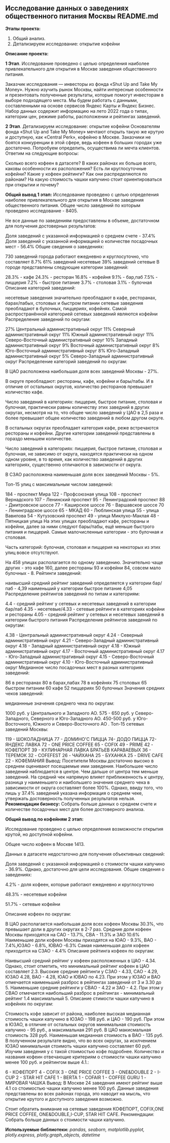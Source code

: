 ## Исследование данных о заведениях общественного питания Москвы README.md

**Этапы проекта:**
1. Общий анализ.
2. Детализируем исследование: открытие кофейни

**Описание проекта:**

**1 Этап**. Исследование проведено с целью определения наиболее привлекательного для открытия в Москве заведения общественного питания.

Заказчик исследования — инвесторы из фонда «Shut Up and Take My Money». Нужно изучить рынок Москвы, найти интересные особенности и презентовать полученные результаты, которые помогут инвесторам в выборе подходящего места. Мы будем работать с данными, составленными на основе сервисов Яндекс Карты и Яндекс Бизнес. Набор данных содержит информацию на лето 2022 года о типах, категории цен, режиме работы, расположении и рейтингах заведений.

**2 Этап**. Детализируем исследование: открытие кофейни
Основателям фонда «Shut Up and Take My Money» мечтают открыть такую же крутую и доступную, как «Central Perk», кофейню в Москве. Заказчики не боятся конкуренции в этой сфере, ведь кофеен в больших городах уже достаточно. Попробуем определить, осуществима ли мечта клиентов.
Ответим на следующие вопросы:

Сколько всего кофеен в датасете?
В каких районах их больше всего, каковы особенности их расположения?
Есть ли круглосуточные кофейни?
Какие у кофеен рейтинги? Как они распределяются по районам?
На какую стоимость чашки капучино стоит ориентироваться при открытии и почему?

**Общий вывод 1 этап:** 
Исследование проведено с целью определения наиболее привлекательного для открытия в Москве заведения общественного питания.
Общее число заведений по которым проведено исследование - 8405.

Не все данные по заведениям предоставлены в объеме, достаточном для получения достоверных результатов:

Доля заведений с указанной информацией о среднем счете - 37.4%
Доля заведений с указанной информацией о количестве посадочных мест - 56.4%
Общие сведения о заведениях:

730 заведений города работают ежедневно и круглосуточно, что составляет 8.7%
61% заведений несетевые
39% заведений сетевые
В городе представлены следующие категории заведений:

28.3% - кафе
24.3% - ресторан
16.8% - кофейня
9.1% - бар,паб
7.5% - пиццерия
7.2% - быстрое питание
3.7% - столовая
3.1% - булочная
Описание категорий заведений:

несетевые заведения значительно преобладают в кафе, ресторанах, барах/пабых, столовых и быстром питании
сетевые заведения преобладают в булочных, пиццериях, кофейнях. Самой распространённой категорией сетевых заведений являются кофейни
Распределение заведений по округам:

27% Центральный административный округ
11% Северный административный округ
11% Южный административный округ
11% Северо-Восточный административный округ
10% Западный административный округ
9% Восточный административный округ
8% Юго-Восточный административный округ
8% Юго-Западный административный округ
5% Северо-Западный административный округ
Распределение категорий заведений по округам:

В ЦАО расположена наибольшая доля всех заведений Москвы - 27%.

В округе преобладают: рестораны, кафе, кофейни и бары/пабы. И в отличие от остальных округов, количество ресторанов превышает количество кафе.

Число заведений в категориях: пиццерия, быстрое питание, столовая и булочная, практически равны количеству этих заведний в других округах, несмотря на то, что общее число заведений у ЦАО в 2,5 раза и более превышает общее количество заведений в любом другом округе.

В остальных округах преобладает категория кафе, реже встречаются рестораны и кофейни. Другие категории заведений представлены в гораздо меньшем количестве.

Число заведений в категориях: пиццерия, быстрое питание, столовая и булочная, не зависимо от округа, находятся практически на одном одном уровне, в то время, как количество заведений в других категориях, существенно отличаются в зависмости от округа.

В СЗАО расположена наименьшая доля всех заведений Москвы - 5%.

Топ-15 улиц с максимальным числом заведений:

184 - проспект Мира
122 - Профсоюзная улица
108 - проспект Вернадского
107 - Ленинский проспект
95 - Ленинградский проспект
88 - Дмитровское шоссе
77 - Каширское шоссе
76 - Варшавское шоссе
70 - Ленинградское шоссе
65 - МКАД
60 - Люблинская улица
55 - улица Вавилова
54 - Кутузовский проспект
49 - улица Миклухо-Маклая
48 - Пятницкая улица
На этих улицах преобладают кафе, рестораны и кофейни, далее за ними следуют бары/пабы, ещё меньше быстрого питания и пиццерий. Самые малочисленные категории - это булочная и столовая.

Часть категорий: булочная, столовая и пиццерия на некоторых из этих улиц вовсе отсутствуют.

На 458 улицах располагается по одному заведению. Значительно чаще других - это кафе 160, далее рестораны 93 и кофейни 84, совсем мало булочных - 8.
Рейтинги заведений:

наивысший средний рейтинг заведений определяется у категории бар/паб - 4,39
наименьший у категории быстрое питание 4,05
Распределение рейтингов заведений по типам и категориям:

4.4 - средний рейтинг у сетевых и несетевых заведений в категории бар/паб
4.35 - несетевые/4.33 - сетевые рейтинги в категориях кофейни и рестораны
4.05 - средний рейтинг у сетевых и несетевых заведений в категории быстрого питания
Распределение рейтингов заведений по округам:

4.38 - Центральный административный округ
4.24 - Северный административный округ
4.21 - Северо-Западный административный округ
4.18 - Западный административный округ
4.18 - Южный административный округ
4.17 - Восточный административный округ
4.17 - Юго-Западный административный округ
4.15 - Северо-Восточный административный округ
4.10 - Юго-Восточный административный округ
Медианное число посадочных мест в разных категориях заведений:

86 в ресторанах
80 в барах,пабах
78 в кофейнях
75 столовых
65 быстром питаним
60 кафе
52 пиццериях
50 булочных
Значения средних чеков заведений:

медианнные значения среднего чека по округам:

1000 руб. у Центрального и Западного АО.
575 - 650 руб. у Северо-Западного, Северного и Юго-Западного АО.
450-500 руб. у Юго-Восточного, Южного и Северо-Восточного АО .
Топ-15 сетевых заведений Москвы:

119 - ШОКОЛАДНИЦА
77 - ДОМИНО'С ПИЦЦА
74- ДОДО ПИЦЦА
72- ЯНДЕКС ЛАВКА
72 - ONE PRICE COFFEE
65 - COFIX
49 - PRIME
42 - КОФЕПОРТ
39 - КУЛИНАРНАЯ ЛАВКА БРАТЬЕВ КАРАВАЕВЫХ
36 - ТЕРЕМОК
32 - COFEFEST
26 - ЧАЙХАНА
25 - БУХАНКА
25 - DRIVE CAFE
22 - КОФЕМАНИЯ
Вывод: Посетители Москвы достаточно высоко в среднем оценивают посещаемые ими заведения. Наибольшее число заведений наблюдается в центре. Чем дальше от центра тем меньше заведений. На средний чек напрямую влияет приближенность к центру, разница у наименьшего и наибольшего значения среднего чека в зависимости от округа составляет более 100%. Однако, ввиду того, что лишь у 37.4% заведений указана информация о среднем чеке, утвержать достоверность полученных результатов нельзя.
**Рекомендации бизнесу:** 
Собрать больше данных о среднем счете и количестве посадочных мест для более достоверного анализа.


**Общий вывод по кофейням 2 этап:** 

Исследование проведено с целью определения возможности открытия крутой, но доступной кофейни.

Общее число кофеен в Москве 1413.

Данных в датасете недостаточно для получения объективных сведений:

Доля заведений с указанной информацией о стоимости чашки капучино - 36.9%. Однако, достаточно для цели исследования.
Общие сведения о заведениях:

4.2% - доля кофеен, которые работают ежедневно и круглосуточно

48.3% - несетевые кофейни

51.7% - сетевые кофейни

Описание кофеен по округам:

В ЦАО располагается наибольшая доля всех кофеен Москвы 30.3%, что превышает доли в других округах в 2-7 раз.
Средние доли кофеен Москвы приходятся на САО - 13.7%, СВА - 11.3% и ЗАО 10.6%
Наименьшие доли кофеен Москвы приходятся на ЮАО - 9.3%, ВАО - 7.4%,ЮЗАО - 6.8%, ЮВАО -6.3%
Самая наименьшая доля кофеен приходится на СЗАО - 4.4%
Описание рейтинга кофеен по округам:

Наивысший средний рейтинг у кофеен расположенных в ЦАО - 4.34. Однако, стоит отметить, что минимальный рейтинг кофеен в ЦАО составляет 2.3.
Высокие средние рейтинги у СЗАО - 4.33, САО - 4.29, ЮЗАО 4.28, ВАО - 4.28, ЮАО и ЮВАО по 4.23. При этом у ЮЗАО и ВАО отмечается наименьший разброс в рейтингах заведений от 3 и 3.30 до 5.
Наименьшие средние рейтинги у СВАО - 4.22 и ЗАО - 4.2. При этом у СВАО отмечается наибольший разброс в рейтингах - минимальный рейтинг 1.4 максимальный 5.
Описание стимости чашки капучино в кофейнях по округам:

Стоимость кофе зависит от района, наиболее высокая медианная стоимость чашки капучино в ЮЗАО - 198 руб. и ЦАО - 190 руб. При этом в ЮЗАО, в отличие от остальных округов минимальная стоимость капучино - 95 руб., а максимальная 291 руб. В ЦАО макисмальная стоимость 328 руб.
Наименьшая медианная стоимость в ВАО - 135 руб.
В полученном результате видно, что во всех округах, за исклчением ЮЗАО минимальная стоимоть чашки капучино составляет 60 руб. Изучим заведения у с такой стоимостью кофе подробнее.
Количество и названия кофеин отвечающие критериям о стоимости чашки капучино менее 100 руб. и рейтингом выше 4.1.:

6 - КОФЕПОРТ
4 - COFIX
3 - ONE PRICE COFFEE
3 - ONE&DOUBLE
2 - I-CUP
2 - STAR HIT CAFE
1 - BERTA
1 - COFAIR
1 - COFFEE GURU
1 - МИРОВАЯ ЧАШКА
Вывод: В Москве 24 заведения имеют рейтинг выше 4.1 со стоимостью чашки капучино менее 100 руб. Данные заведения представлены во всех районах города, это наводит на мысль, что открытие крутого и доступного заведения возможно.

Стоит обратить внимание на сетевые заведения КОФЕПОРТ, COFIX,ONE PRICE COFFEE, ONE&DOUBLE,I-CUP, STAR HIT CAFE.
Рекомендации: Собрать больше данных о стоимости чашки капучино.


**Используемые библиотеки:**
*pandas, seaborn, matplotlib.pyplot, plotly.express, plotly.graph_objects, datetime* 